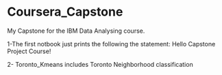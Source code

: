 # Coursera_Capstone
My Capstone for the IBM Data Analysing course.

1-The first notbook  just prints the following the statement: Hello Capstone Project Course!

2- Toronto_Kmeans includes Toronto Neighborhood classification
